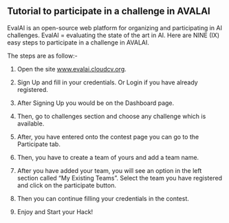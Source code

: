 ## Tutorial to participate in a challenge in AVALAI

EvalAI is an open-source web platform for organizing and participating in AI challenges. EvalAI = evaluating the state of the art in AI.
Here are NINE (IX) easy steps to participate in a challenge in AVALAI. 

The steps are as follow:-

1.	Open the site www.evalai.cloudcv.org.

2.	Sign Up and fill in your credentials. Or Login if you have already registered.

3.	After Signing Up you would be on the Dashboard page.

4.	Then, go to challenges section and choose any challenge which is available.

5.	After, you have entered onto the contest page you can go to the Participate tab.

6.	Then, you have to create a team of yours and add a team name.

7.	After you have added your team, you will see an option in the left section called “My Existing Teams”. Select the team you have registered and click on the participate button.

8.	Then you can continue filling your credentials in the contest.

9.	Enjoy and Start your Hack!

